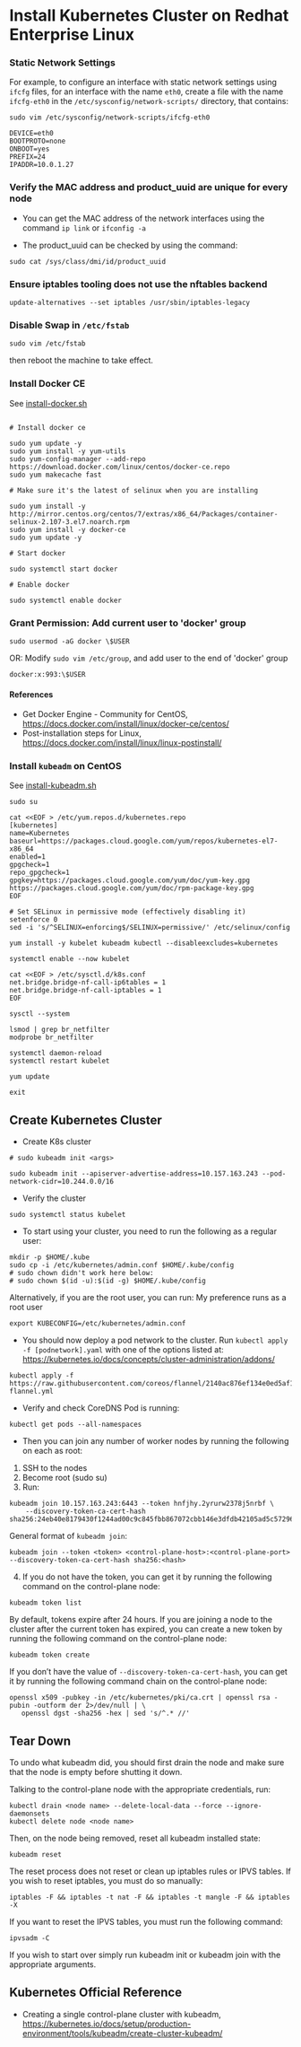 # Install Kubernetes Cluster on Redhat Enterprise Linux

### Static Network Settings

For example, to configure an interface with static network settings using `ifcfg` files, for an interface with the name `eth0`, create a file with the name `ifcfg-eth0` in the `/etc/sysconfig/network-scripts/` directory, that contains:

```
sudo vim /etc/sysconfig/network-scripts/ifcfg-eth0
```

```
DEVICE=eth0
BOOTPROTO=none
ONBOOT=yes
PREFIX=24
IPADDR=10.0.1.27
```

### Verify the MAC address and product_uuid are unique for every node

- You can get the MAC address of the network interfaces using the
  command `ip link` or `ifconfig -a`

- The product_uuid can be checked by using the command:

```
sudo cat /sys/class/dmi/id/product_uuid
```

### Ensure iptables tooling does not use the nftables backend

```
update-alternatives --set iptables /usr/sbin/iptables-legacy
```

### Disable Swap in `/etc/fstab`

```
sudo vim /etc/fstab
```

then reboot the machine to take effect.

### Install Docker CE

See [install-docker.sh](./install-docker.sh)

```

# Install docker ce

sudo yum update -y
sudo yum install -y yum-utils
sudo yum-config-manager --add-repo https://download.docker.com/linux/centos/docker-ce.repo
sudo yum makecache fast

# Make sure it's the latest of selinux when you are installing

sudo yum install -y http://mirror.centos.org/centos/7/extras/x86_64/Packages/container-selinux-2.107-3.el7.noarch.rpm
sudo yum install -y docker-ce
sudo yum update -y

# Start docker

sudo systemctl start docker

# Enable docker

sudo systemctl enable docker

```

### Grant Permission: Add current user to 'docker' group

```
sudo usermod -aG docker \$USER
```

OR: Modify `sudo vim /etc/group`,
and add user to the end of 'docker' group

```
docker:x:993:\$USER
```

#### References

- Get Docker Engine - Community for CentOS, https://docs.docker.com/install/linux/docker-ce/centos/
- Post-installation steps for Linux, https://docs.docker.com/install/linux/linux-postinstall/

### Install `kubeadm` on CentOS

See [install-kubeadm.sh](./install-kubeadm.sh)

```
sudo su

cat <<EOF > /etc/yum.repos.d/kubernetes.repo
[kubernetes]
name=Kubernetes
baseurl=https://packages.cloud.google.com/yum/repos/kubernetes-el7-x86_64
enabled=1
gpgcheck=1
repo_gpgcheck=1
gpgkey=https://packages.cloud.google.com/yum/doc/yum-key.gpg https://packages.cloud.google.com/yum/doc/rpm-package-key.gpg
EOF

# Set SELinux in permissive mode (effectively disabling it)
setenforce 0
sed -i 's/^SELINUX=enforcing$/SELINUX=permissive/' /etc/selinux/config

yum install -y kubelet kubeadm kubectl --disableexcludes=kubernetes

systemctl enable --now kubelet

cat <<EOF > /etc/sysctl.d/k8s.conf
net.bridge.bridge-nf-call-ip6tables = 1
net.bridge.bridge-nf-call-iptables = 1
EOF

sysctl --system

lsmod | grep br_netfilter
modprobe br_netfilter

systemctl daemon-reload
systemctl restart kubelet

yum update

exit
```

## Create Kubernetes Cluster

- Create K8s cluster

```
# sudo kubeadm init <args>

sudo kubeadm init --apiserver-advertise-address=10.157.163.243 --pod-network-cidr=10.244.0.0/16
```

- Verify the cluster

```
sudo systemctl status kubelet
```

- To start using your cluster, you need to run the following as a regular user:

```
mkdir -p $HOME/.kube
sudo cp -i /etc/kubernetes/admin.conf $HOME/.kube/config
# sudo chown didn't work here below:
# sudo chown $(id -u):$(id -g) $HOME/.kube/config
```

Alternatively, if you are the root user, you can run:
My preference runs as a root user

```
export KUBECONFIG=/etc/kubernetes/admin.conf
```

- You should now deploy a pod network to the cluster.
  Run `kubectl apply -f [podnetwork].yaml` with one of the options listed at:
  https://kubernetes.io/docs/concepts/cluster-administration/addons/

```
kubectl apply -f https://raw.githubusercontent.com/coreos/flannel/2140ac876ef134e0ed5af15c65e414cf26827915/Documentation/kube-flannel.yml
```

- Verify and check CoreDNS Pod is running:

```
kubectl get pods --all-namespaces
```

- Then you can join any number of worker nodes by running the following on each as root:

1. SSH to the nodes
2. Become root (sudo su)
3. Run:

```
kubeadm join 10.157.163.243:6443 --token hnfjhy.2yrurw2378j5nrbf \
    --discovery-token-ca-cert-hash sha256:24eb40e8179430f1244ad00c9c845fbb867072cbb146e3dfdb42105ad5c57296
```

General format of `kubeadm join`:

```
kubeadm join --token <token> <control-plane-host>:<control-plane-port> --discovery-token-ca-cert-hash sha256:<hash>
```

4. If you do not have the token, you can get it by running the following command on the control-plane node:

```
kubeadm token list
```

By default, tokens expire after 24 hours. If you are joining a node to the cluster after the current token has expired, you can create a new token by running the following command on the control-plane node:

```
kubeadm token create
```

If you don’t have the value of `--discovery-token-ca-cert-hash`, you can get it by running the following command chain on the control-plane node:

```
openssl x509 -pubkey -in /etc/kubernetes/pki/ca.crt | openssl rsa -pubin -outform der 2>/dev/null | \
   openssl dgst -sha256 -hex | sed 's/^.* //'
```

## Tear Down

To undo what kubeadm did, you should first drain the node and make sure that the node is empty before shutting it down.

Talking to the control-plane node with the appropriate credentials, run:

```
kubectl drain <node name> --delete-local-data --force --ignore-daemonsets
kubectl delete node <node name>
```

Then, on the node being removed, reset all kubeadm installed state:

```
kubeadm reset
```

The reset process does not reset or clean up iptables rules or IPVS tables. If you wish to reset iptables, you must do so manually:

```
iptables -F && iptables -t nat -F && iptables -t mangle -F && iptables -X
```

If you want to reset the IPVS tables, you must run the following command:

```
ipvsadm -C
```

If you wish to start over simply run kubeadm init or kubeadm join with the appropriate arguments.

## Kubernetes Official Reference

- Creating a single control-plane cluster with kubeadm, https://kubernetes.io/docs/setup/production-environment/tools/kubeadm/create-cluster-kubeadm/
